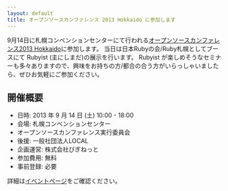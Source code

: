 ```yaml
---
layout: default
title: オープンソースカンファレンス 2013 Hokkaido に参加します
---
```

9月14日に札幌コンベンションセンターにて行われる[オープンソースカンファレンス2013 Hokkaido](http://www.ospn.jp/osc2013-do/)に参加します。
当日は日本Rubyの会/Ruby札幌としてブースにて Rubyist (主にしまだ)の展示を行います。
Rubyist が楽しめそうなセミナーも多々ありますので、興味をお持ちの方/都合の合う方がいらっしゃいましたら、ぜひお気軽にご参加ください。

## 開催概要

- 日時: 2013 年 9 月 14 日 (土) 10:00 - 18:00
- 会場: 札幌コンベンションセンター
- オープンソースカンファレンス実行委員会
- 後援: 一般社団法人LOCAL
- 企画運営: 株式会社びぎねっと
- 参加費用: 無料
- 事前登録: 必要

詳細は[イベントページ](http://www.ospn.jp/osc2013-do/)をご確認ください。
